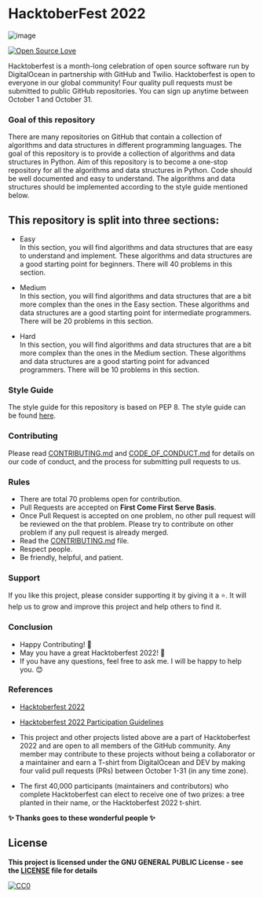 
#                                                    HacktoberFest 2022
![image](https://user-images.githubusercontent.com/99472914/192144059-5cd0b329-f238-474b-b475-7385eaa35d05.png)

 

[![Open Source Love](https://firstcontributions.github.io/open-source-badges/badges/open-source-v1/open-source.svg)](https://github.com/GDSC-CEC)


Hacktoberfest is a month-long celebration of open source software run by DigitalOcean in partnership with GitHub and Twilio. Hacktoberfest is open to everyone in our global community! Four quality pull requests must be submitted to public GitHub repositories. You can sign up anytime between October 1 and October 31.

### Goal of this repository
There are many repositories on GitHub that contain a collection of algorithms and data structures in different programming languages. The goal of this repository is to provide a collection of algorithms and data structures in Python. Aim of this repository is to become a one-stop repository for all the algorithms and data structures in Python. 
Code should be well documented and easy to understand. The algorithms and data structures should be implemented according to the style guide mentioned below.

## This repository is split into three sections:
- Easy<br>
In this section, you will find algorithms and data structures that are easy to understand and implement. These algorithms and data structures are a good starting point for beginners. There will 40 problems in this section.

- Medium<br>
In this section, you will find algorithms and data structures that are a bit more complex than the ones in the Easy section. These algorithms and data structures are a good starting point for intermediate programmers. There will be 20 problems in this section.

- Hard<br>
In this section, you will find algorithms and data structures that are a bit more complex than the ones in the Medium section. These algorithms and data structures are a good starting point for advanced programmers. There will be 10 problems in this section.

### Style Guide
The style guide for this repository is based on PEP 8. The style guide can be found [here](https://www.python.org/dev/peps/pep-0008/).

### Contributing
Please read [CONTRIBUTING.md](/CONTRIBUTING.md) and [CODE_OF_CONDUCT.md](/CODE_OF_CONDUCT.md) for details on our code of conduct, and the process for submitting pull requests to us.

### Rules

* There are total 70 problems open for contribution.
* Pull Requests are accepted on **First Come First Serve Basis**.
* Once Pull Request is accepted on one problem, no other pull request will be reviewed on the that problem. Please try to contribute on other problem if any pull request is already merged.
* Read the [CONTRIBUTING.md](/CONTRIBUTING.md) file.
* Respect people.
* Be friendly, helpful, and patient.

### Support

If you like this project, please consider supporting it by giving it a ⭐️. It will help us to grow and improve this project and help others to find it.

### Conclusion

- Happy Contributing! 🎉 
- May you have a great Hacktoberfest 2022! 🎉
- If you have any questions, feel free to ask me. I will be happy to help you. 😊

### References

- [Hacktoberfest 2022](https://hacktoberfest.digitalocean.com)
- [Hacktoberfest 2022 Participation Guidelines](https://hacktoberfest.com/participation)

- This project and other projects listed above are a part of Hacktoberfest 2022 and are open to all members of the GitHub community. Any member may contribute to these projects without being a collaborator or a maintainer and earn a T-shirt from DigitalOcean and DEV by making four valid pull requests (PRs) between October 1-31 (in any time zone).

- The first 40,000 participants (maintainers and contributors) who complete Hacktoberfest can elect to receive one of two prizes: a tree planted in their name, or the Hacktoberfest 2022 t-shirt.

**✨ Thanks goes to these wonderful people ✨**

## License

**This project is licensed under the GNU GENERAL PUBLIC License - see the [LICENSE](/LICENSE) file for details**

[![CC0](https://licensebuttons.net/p/zero/1.0/88x31.png)](https://creativecommons.org/publicdomain/zero/1.0)
